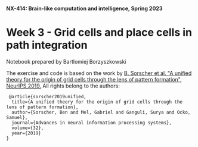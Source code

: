 #### NX-414: Brain-like computation and intelligence, Spring 2023

# Week 3 - Grid cells and place cells in path integration

Notebook prepared by Bartlomiej Borzyszkowski


The exercise and code is based on the work by [B. Sorscher et al. "A unified theory for the origin of grid cells through the lens of pattern formation", NeurIPS 2019.](https://papers.nips.cc/paper/2019/file/6e7d5d259be7bf56ed79029c4e621f44-Paper.pdf) All rights belong to the authors:

```
 @article{sorscher2019unified,
  title={A unified theory for the origin of grid cells through the lens of pattern formation},
  author={Sorscher, Ben and Mel, Gabriel and Ganguli, Surya and Ocko, Samuel},
  journal={Advances in neural information processing systems},
  volume={32},
  year={2019}
} 
```
